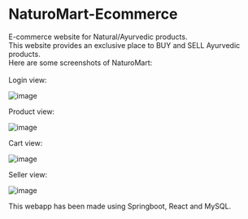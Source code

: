 # NaturoMart-Ecommerce
E-commerce website for Natural/Ayurvedic products. <br/>
This website provides an exclusive place to BUY and SELL Ayurvedic products. <br/>
Here are some screenshots of NaturoMart: <br/>
<br/>
Login view: 

![image](https://github.com/user-attachments/assets/a6b3a976-eb18-43f0-a451-ebdc73ad4177)

Product view: 

![image](https://github.com/user-attachments/assets/be738648-665c-45af-a418-2a77f54182bc)

Cart view: 

![image](https://github.com/user-attachments/assets/9b836116-bf4b-45a0-a6b4-8c1be1047895)

Seller view: 

![image](https://github.com/user-attachments/assets/a5f03574-5592-4cc9-8ca9-fc63efa79810)

This webapp has been made using Springboot, React and MySQL.

